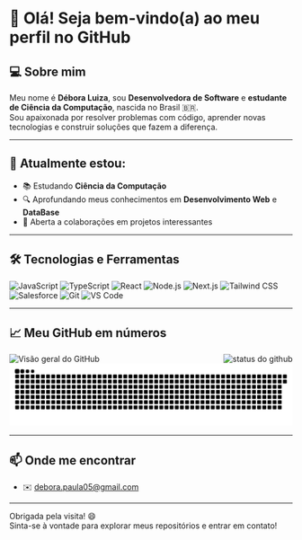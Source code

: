 # 👋 Olá! Seja bem-vindo(a) ao meu perfil no GitHub

## 💻 Sobre mim

Meu nome é **Débora Luiza**, sou **Desenvolvedora de Software** e **estudante de Ciência da Computação**, nascida no Brasil 🇧🇷.  
Sou apaixonada por resolver problemas com código, aprender novas tecnologias e construir soluções que fazem a diferença.

---

## 🌱 Atualmente estou:

- 📚 Estudando **Ciência da Computação**
- 🔍 Aprofundando meus conhecimentos em **Desenvolvimento Web** e **DataBase**
- 🤝 Aberta a colaborações em projetos interessantes

---

## 🛠️ Tecnologias e Ferramentas

![JavaScript](https://img.shields.io/badge/-JavaScript-F7DF1E?style=flat&logo=javascript&logoColor=000)
![TypeScript](https://img.shields.io/badge/-TypeScript-3178C6?style=flat&logo=typescript&logoColor=fff)
![React](https://img.shields.io/badge/-React-61DAFB?style=flat&logo=react&logoColor=000)
![Node.js](https://img.shields.io/badge/-Node.js-339933?style=flat&logo=node.js&logoColor=fff)
![Next.js](https://img.shields.io/badge/-Next.js-000?style=flat&logo=next.js)
![Tailwind CSS](https://img.shields.io/badge/-TailwindCSS-38B2AC?style=flat&logo=tailwind-css)
![Salesforce](https://img.shields.io/badge/-Salesforce-00A1E0?style=flat&logo=salesforce&logoColor=fff)
![Git](https://img.shields.io/badge/-Git-F05032?style=flat&logo=git&logoColor=fff)
![VS Code](https://img.shields.io/badge/-VS%20Code-007ACC?style=flat&logo=visual-studio-code)

---

## 📈 Meu GitHub em números

<img align='right' src="https://github-readme-stats.vercel.app/api?username=DebLuiza&show_icons=true&title_color=783c00&text_color=af552e&icon_color=783c00&bg_color=f8efd4&cache_seconds=2300" alt="status do github">

<img src="https://img.shields.io/static/v1?label=Overview&message=DebLuiza&color=f8efd4&style=for-the-badge&logo=GitHub" alt="Visão geral do GitHub">

<picture>
  <source media="(prefers-color-scheme: dark)" srcset="https://raw.githubusercontent.com/DebLuiza/DebLuiza/output/github-contribution-grid-snake-dark.svg">
  <source media="(prefers-color-scheme: light)" srcset="https://raw.githubusercontent.com/DebLuiza/DebLuiza/output/github-contribution-grid-snake.svg">
  <img alt="Animação de contribuição no GitHub" src="https://raw.githubusercontent.com/DebLuiza/DebLuiza/output/github-contribution-grid-snake.svg">
</picture>

---

## 📫 Onde me encontrar

- ✉️ debora.paula05@gmail.com

---

Obrigada pela visita! 😄  
Sinta-se à vontade para explorar meus repositórios e entrar em contato!

